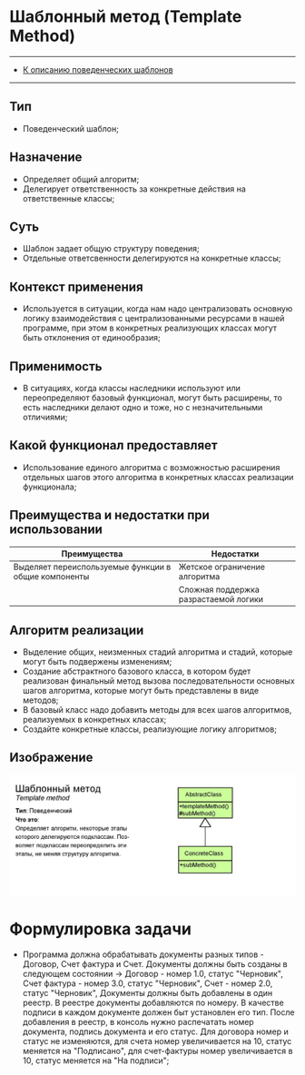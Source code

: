 # Шаблонный метод (Template Method)
****
* [К описанию поведенческих шаблонов](../README.md)
****

## Тип
* Поведенческий шаблон;

## Назначение
* Определяет общий алгоритм;
* Делегирует ответственность за конкретные действия на ответственные классы;

## Суть
* Шаблон задает общую структуру поведения;
* Отдельные ответсвенности делегируются на конкретные классы;

## Контекст применения
* Используется в ситуации, когда нам надо централизовать основную логику
взаимодействия с централизованными ресурсами в нашей программе, 
при этом в конкретных реализующих классах могут быть отклонения от единообразия;

## Применимость
* В ситуациях, когда классы наследники используют или переопределяют 
базовый функционал, могут быть расширены, то есть наследники делают одно и тоже,
но с незначительными отличиями;

## Какой функционал предоставляет
* Использование единого алгоритма с возможностью расширения отдельных шагов
 этого алгоритма в конкретных классах реализации функционала;

## Преимущества и недостатки при использовании
| Преимущества                                         | Недостатки                            |
|------------------------------------------------------|---------------------------------------|
| Выделяет переиспользуемые функции в общие компоненты | Жетское ограничение алгоритма         |
|                                                      | Сложная поддержка разрастаемой логики |        

## Алгоритм реализации
* Выделение общих, неизменных стадий алгоритма и стадий, которые могут быть 
подвержены изменениям;
* Создание абстрактного базового класса, в котором будет реализован финальный метод
вызова последовательности основных шагов алгоритма, которые могут быть представлены 
в виде методов;
* В базовый класс надо добавить методы для всех шагов алгоритмов, реализуемых 
в конкретных классах;
* Создайте конкретные классы, реализующие логику алгоритмов;

## Изображение
![Схема шаблона](templatemethod.jpg)

# Формулировка задачи
* Программа должна обрабатывать документы разных типов - Договор, Счет фактура и Счет.
Документы должны быть созданы в следующем состоянии -> 
Договор - номер 1.0, статус "Черновик",
Счет фактура - номер 3.0, статус "Черновик",
Счет - номер 2.0, статус "Черновик",
Документы должны быть добавлены в один реестр. В реестре документы добавляются по номеру. 
В качестве подписи в каждом документе должен быт установлен его тип. 
После добавления в реестр, в консоль нужно распечатать номер документа, подпись документа и его статус.
Для договора номер и статус не изменяются, для счета номер увеличивается на 10, статус меняется на "Подписано",
для счет-фактуры номер увеличивается в 10, статус меняется на "На подписи";
